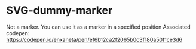 # SVG-dummy-marker
Not a marker. You can use it as a marker in a specified position
Associated codepen: https://codepen.io/enxaneta/pen/ef6b12ca2f2065b0c3f180a50f1ce3d6
